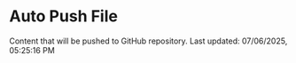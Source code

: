 # Auto Push File

Content that will be pushed to GitHub repository.
Last updated: 07/06/2025, 05:25:16 PM